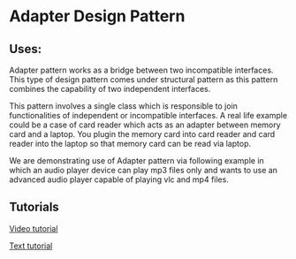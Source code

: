 # Adapter Design Pattern
## Uses:
Adapter pattern works as a bridge between two incompatible interfaces. This type of design pattern comes under structural pattern as this pattern combines the capability of two independent interfaces.

This pattern involves a single class which is responsible to join functionalities of independent or incompatible interfaces. A real life example could be a case of card reader which acts as an adapter between memory card and a laptop. You plugin the memory card into card reader and card reader into the laptop so that memory card can be read via laptop.

We are demonstrating use of Adapter pattern via following example in which an audio player device can play mp3 files only and wants to use an advanced audio player capable of playing vlc and mp4 files.

## Tutorials
[Video tutorial](https://youtu.be/qG286LQM6BU?list=PLF206E906175C7E07)

[Text tutorial](http://www.tutorialspoint.com/design_pattern/adapter_pattern.htm)